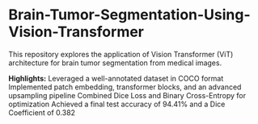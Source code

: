 # Brain-Tumor-Segmentation-Using-Vision-Transformer
This repository explores the application of Vision Transformer (ViT) architecture for brain tumor segmentation from medical images.

**Highlights:**
Leveraged a well-annotated dataset in COCO format
Implemented patch embedding, transformer blocks, and an advanced upsampling pipeline
Combined Dice Loss and Binary Cross-Entropy for optimization
Achieved a final test accuracy of 94.41% and a Dice Coefficient of 0.382
